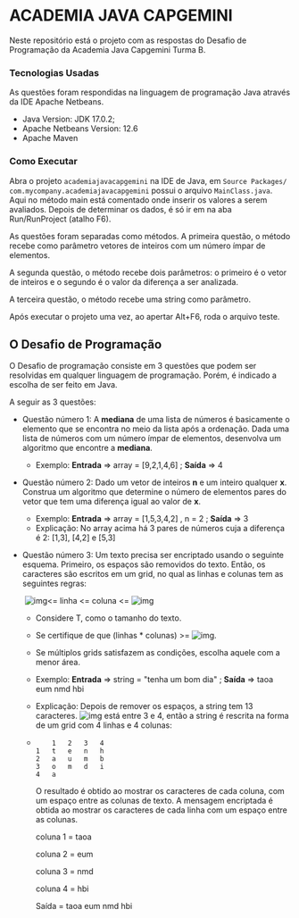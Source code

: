 # ACADEMIA JAVA CAPGEMINI

Neste repositório está o projeto com as respostas do Desafio de Programação da Academia Java Capgemini Turma B.

### Tecnologias Usadas

As questões foram respondidas na linguagem de programação Java através da IDE Apache Netbeans.

* Java Version: JDK 17.0.2;
* Apache Netbeans Version: 12.6
* Apache Maven

### Como Executar

Abra o projeto ```academiajavacapgemini``` na IDE de Java, em ```Source Packages/ com.mycompany.academiajavacapgemini``` possui o arquivo ```MainClass.java```. Aqui no método main está comentado onde inserir os valores a serem avaliados. Depois de determinar os dados, é só ir em na aba Run/RunProject (atalho F6).

As questões foram separadas como métodos. A primeira questão, o método recebe como parâmetro vetores de inteiros com um número ímpar de elementos.

A segunda questão, o método recebe dois parâmetros: o primeiro é o vetor de inteiros e o segundo é o valor da diferença a ser analizada.

A terceira questão, o método recebe uma string como parâmetro.

Após executar o projeto uma vez, ao apertar Alt+F6, roda o arquivo teste.

## O Desafio de Programação

O Desafio de programação consiste em 3 questões que podem ser resolvidas em qualquer linguagem de programação. Porém, é indicado a escolha de ser feito em Java.

A seguir as 3 questões:

* Questão número 1: A **mediana** de uma lista de números é basicamente o elemento que se encontra no meio da lista após a ordenação. Dada uma lista de números com um número ímpar de elementos, desenvolva um algoritmo que encontre a **mediana**.

  * Exemplo: **Entrada** => array = [9,2,1,4,6] ; **Saída** => 4

* Questão número 2: Dado um vetor de inteiros **n** e um inteiro qualquer **x**. Construa um algoritmo que determine o número de elementos pares do vetor que tem uma diferença igual ao valor de **x**.

  * Exemplo: **Entrada** => array = [1,5,3,4,2] , n = 2 ; **Saída** => 3
  * Explicação: No array acima há 3 pares de números cuja a diferença é 2:  [1,3], [4,2] e [5,3]

* Questão número 3: Um texto precisa ser encriptado usando o seguinte esquema. Primeiro, os espaços são removidos do texto. Então, os caracteres são escritos em um grid, no qual as linhas e colunas tem as seguintes regras:

  ​									![img](https://www.google.com/chart?cht=tx&chf=bg,s,FFFFFF00&chco=000000&chl=%5Csqrt%7BT%7D)<= linha <= coluna <= ![img](https://www.google.com/chart?cht=tx&chf=bg,s,FFFFFF00&chco=000000&chl=%5Csqrt%7BT%7D)

  * Considere T, como o tamanho do texto.
  * Se certifique de que (linhas * colunas) >= ![img](https://www.google.com/chart?cht=tx&chf=bg,s,FFFFFF00&chco=000000&chl=T).

  * Se múltiplos grids satisfazem as condições, escolha aquele com a menor área.

  * Exemplo: **Entrada** => string = "tenha um bom dia" ; **Saída** => taoa eum nmd hbi

  * Explicação: Depois de remover os espaços, a string tem 13 caracteres. ![img](https://www.google.com/chart?cht=tx&chf=bg,s,FFFFFF00&chco=000000&chl=%5Csqrt%7B13%7D) está entre 3 e 4, então a string é rescrita na forma de um grid com 4 linhas e 4 colunas:

  * ```
    	1	2	3	4
    1	t	e	n	h
    2	a	u	m	b
    3	o	m	d	i
    4	a
    ```

    O resultado é obtido ao mostrar os caracteres de cada coluna, com um espaço entre as colunas de texto. A mensagem encriptada é obtida ao mostrar os caracteres de cada linha com um espaço entre as colunas.

    coluna 1 = taoa

    coluna 2 = eum

    coluna 3 = nmd

    coluna 4 = hbi

    Saída = taoa eum nmd hbi
